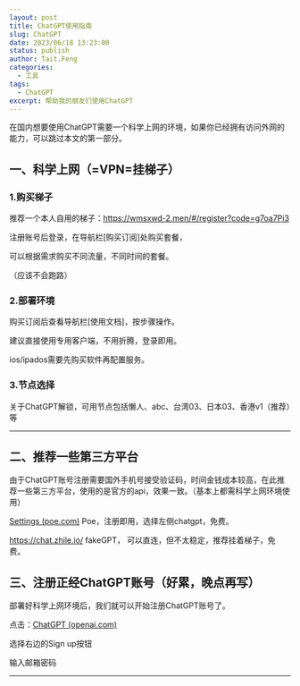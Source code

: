 ```yaml
---
layout: post
title: ChatGPT使用指南
slug: ChatGPT
date: 2023/06/18 13:23:00
status: publish
author: Tait.Feng
categories:
  - 工具
tags:
  - ChatGPT
excerpt: 帮助我的朋友们使用ChatGPT
---
```


在国内想要使用ChatGPT需要一个科学上网的环境，如果你已经拥有访问外网的能力，可以跳过本文的第一部分。

## 一、科学上网（=VPN=挂梯子）

### 1.购买梯子

推荐一个本人自用的梯子：https://wmsxwd-2.men/#/register?code=g7oa7Pi3

注册账号后登录，在导航栏[购买订阅]处购买套餐，

可以根据需求购买不同流量，不同时间的套餐。

（应该不会跑路）

### 2.部署环境

购买订阅后查看导航栏[使用文档]，按步骤操作。

建议直接使用专用客户端，不用折腾，登录即用。

ios/ipados需要先购买软件再配置服务。

### 3.节点选择

关于ChatGPT解锁，可用节点包括懒人、abc、台湾03、日本03、香港v1（推荐）等

---------------

## 二、推荐一些第三方平台

由于ChatGPT账号注册需要国外手机号接受验证码，时间金钱成本较高，在此推荐一些第三方平台，使用的是官方的api，效果一致。（基本上都需科学上网环境使用）

[Settings (poe.com)](https://poe.com/ChatGPT)  Poe，注册即用，选择左侧chatgpt，免费。

https://chat.zhile.io/  fakeGPT， 可以直连，但不太稳定，推荐挂着梯子，免费。

## 三、注册正经ChatGPT账号（好累，晚点再写）

部署好科学上网环境后，我们就可以开始注册ChatGPT账号了。

点击：[ChatGPT (openai.com)](https://chat.openai.com/)

选择右边的Sign up按钮

输入邮箱密码



-------------------

